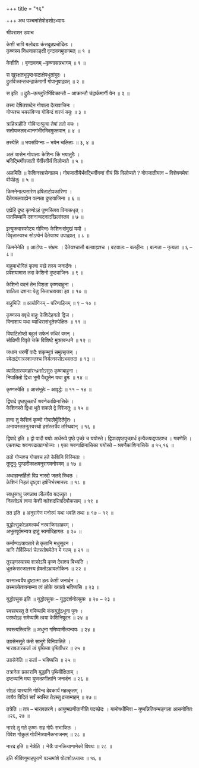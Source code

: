+++
title = "१६"

+++
अथ पञ्चमांशेषोडशोऽध्यायः

श्रीपराशर उवाच

केशी चापि बलोदग्रः कंसदूतप्रचोदितः ।  
कृष्णस्य निधनाकाङ्क्षी वृन्दावनमुपागमत् ॥ १ ॥

केशीति । बृन्दावनम् –कृष्णासन्नभागम् ॥ १ ॥

स खुरक्षतभूपृष्ठःसटाक्षेपधुतांबुदः ।  
द्रुतविक्रान्तचन्द्रार्कमार्गो गोपानुपाद्रवत् ॥ २ ॥

स इति ॥ द्रुतैः–उत्प्लुतिर्भिविक्रान्तौ – आक्रान्तौ चंद्रार्कमार्गी येन ॥ २ ॥

तस्य देषितशब्देन गोपाला दैत्यवाजिनः ।  
गोप्यश्च भयसंविग्ना गोविन्दं शरणं ययुः ॥ ३ ॥

त्राहित्राहीति गोविन्दःश्रुत्वा तेषां ततो वचः ।  
सतोयजलदध्वानगंभीरमिदमुक्तवान् ॥ ४ ॥

तस्येति ॥ भयसंविग्नाः – भयेन चलिताः ॥ ३, ४ ॥

अलं त्रासेन गोपालाः केशिनः किं भयातुरैः ।  
भविद्भिर्गोपजाती यैर्वीरवीर्यं विलोप्यते ॥ ५ ॥

अलमिति ॥ केशिनस्रासेनालम। गोपजातीयैर्भवद्भिर्वीगणां वीयं किं विलोप्यते ? गोपजातीयत्व – विशेषणमेषां वीर्यहेतुः ॥ ५ ॥

किमनेनाल्पसारेण हषिताटोपकारिणा ।  
दैतेयबलवाह्येन वल्गता दुष्टवाजिना ॥ ६ ॥

एह्येहि दुष्ट कृष्णोऽहं पूष्णस्त्विव पिनाकधृत् ।  
पातयिष्यामि दशनान्वदनादखिलांस्तव ॥ ७ ॥

इत्युक्त्वास्फोट्य गोविन्दः केशिनःसंमुखं ययौ ।  
विवृतास्यश्च सोऽप्येनं दैतेयाश्व उपाद्रवत् ॥ ८ ॥

किमनेनेति ॥ आटोपः – संभ्रमः । दैतेयश्चासौ बलवाह्यश्च । बटवालः – बलहीनः । बल्गता – नृत्यता ॥ ६ – ८॥

बाहुमाभोगितं कृत्वा मखे तस्य जनार्दनः ।  
प्रवेशयामास तदा केशिनो दुष्टवाजिनः ॥ ९ ॥

केशिनो वदनं तेन विशता कृष्णबाहुना ।  
शातिता दशनाः पेतुः सिताभ्रावयवा इव ॥ १० ॥

बाहुमिति ॥ आयोगिनम् – परिणाहिनम् ॥ ९ – १० ॥

कृष्णस्य ववृधे बाहुः केशिदेहगतो द्विज ।  
विनाशाय यथा व्याधिरासंभूतेरुपेक्षितः ॥ ११ ॥

विपाटितोष्ठो बहुलं सफेनं रुधिरं वमन् ।  
सोक्षिणी विवृते चक्रे विशिष्टे मुक्तबन्धने ॥ १२ ॥

जधान धरणीं पादैः शकृन्मूत्रं समुत्सृजन् ।  
स्वेदार्द्रगात्रस्शान्तश्च निर्यत्नस्सोऽभवत्तदा ॥ १३ ॥

व्यादितास्यमहांरन्ध्रःसोऽसुरः कृष्णबाहुना ।  
निपातितो द्विधा भूमौ वैद्युतेन यथा द्रुमः ॥ १४ ॥

कृष्णस्येति ॥ आसंभूतेः – आवृद्धेः ॥ ११ – १४ ॥

द्विपादे पृष्ठपुच्छार्धे श्रवणेकाक्षिनासिके ।  
केशिनस्ते द्विधा भूते शकले द्वे विरेजतुः ॥ १५ ॥

हत्वा तु केशिनं कृष्णो गोपालैर्मुदितैर्वृतः ।  
अनायस्ततनुःस्वस्थो हसंस्तत्रैव तस्थिवान् ॥ १६ ॥

द्विपादे इति ॥ द्वो पादौ ययोः अर्धरूपे पृष्ठे पृच्छे च ययोस्ते। द्विपादपृष्ठपुच्छार्ध इत्यैकपद्यपाठश्च । श्रवणेति । एकशब्दः श्रवणपदात्प्राग्योज्यः । एका श्रवणाक्षिनासिका ययोस्ते – श्रवणैकाशिनासिके ॥ १५,१६ ॥

ततो गोप्यश्च गोपाश्च हते केशिनि विस्मिताः ।  
तुष्टुवुः पुण्डरीकाक्षमनुरागमनोरमम् ॥ १७ ॥

अथाहान्तर्हितो विप्र नारदो जलदे स्थितः ।  
केशिनं निहतं दृष्ट्वा हर्षनिर्भरमानसः ॥ १८ ॥

साधुसाधु जगन्नाथ लीलयैव यदच्युत ।  
निहतोऽयं त्वया केशी क्लेशदस्त्रिदिवौकसाम् ॥ १९ ॥

तत इति ॥ अनुरागेण मनोरमं यथा भवति तथा ॥ १७ – १९ ॥

युद्धोत्सुकोऽहमत्यर्थं नरवाजिमहाहवम् ।  
अभूतपूर्वमन्यत्र द्रष्टुं स्वर्गादिहागतः ॥ २० ॥

कर्माण्यऽत्रावतारे ते कृतानि मधुसूदन ।  
यानि तैर्विस्मितं चेतस्तोषमेतेन मे गतम् ॥ २१ ॥

तुरङ्गस्यास्य शक्रोऽपि कृष्ण देवाश्च बिभ्यति ।  
धुतकेसरजालस्य ह्रेषतोऽभ्रावलोकिनः ॥ २२ ॥

यस्मात्त्वयैष दुष्टात्मा हतः केशी जनार्दन ।  
तस्मात्केशवनाम्ना त्वं लोके ख्यातो भविष्यसि ॥ २३ ॥

युद्धोत्सुक इति ॥ युद्धोत्सुकः – युद्धदर्शनोत्सुकः ॥ २० – २३ ॥

स्वस्त्यस्तु ते गमिष्यामि कंसयुद्धेऽधुना पुनः ।  
परश्वोऽह समेष्यामि त्वया केशिनिषूदन ॥ २४ ॥

स्वस्त्यस्त्विति ॥ अधुना गमिष्यामीत्यन्वयः ॥ २४ ॥

उग्रसेनसुते कंसे सानुगे विनिपातिते ।  
भारावतारकर्ता त्वं पृथिव्या पृथिवीधर ॥ २५ ॥

उग्रसेनेति ॥ कर्ता – भविष्यसि ॥ २५ ॥

तत्रानेक प्रकाराणि युद्धानि पृथिवीक्षिताम् ।  
द्रष्टव्यानि मया युष्मत्प्रणीतानि जनार्दन ॥ २६ ॥

सोऽहं यास्यामि गोविन्द देवकार्यं महत्कृतम् ।  
त्वयैव विदितं सर्वं स्वस्ति तेऽस्तु व्रजाम्यहम् ॥ २७ ॥

तत्रेति ॥ तत्र – भारावतरणे। आयुष्मप्रणीतानीति पदच्छेदः । यामोषधीमिवा –
युष्मन्नितिवन्मङ्गला आसनोक्तिः ॥२६, २७ ॥

नारदे तु गते कृष्णः सह गोपैः सभाजितः ।  
विवेश गोकुलं गोपीनेत्रपानैकभाजनम् ॥ २८ ॥

नारद इति ॥ नेत्रेति । नेत्रैः पानक्रियाणामेको विषयः ॥ २८ ॥

इति श्रीविष्णुमाहपुराणे पञ्चमांशे षोटशोऽध्यायः ॥ १६ ॥
